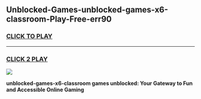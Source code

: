 
## Unblocked-Games-unblocked-games-x6-classroom-Play-Free-err90
<h3>
<a href="https://premium76.site?title=unblocked-games-x6-classroom&ref=18A1">CLICK TO PLAY</a></h3>
<hr>

<h3>
<a href="https://premium76.site?title=unblocked-games-x6-classroom&ref=18A1">CLICK 2 PLAY</a>
  
</h3>

<a href="https://premium76.site?title=unblocked-games-x6-classroom&ref=18A1"><img src="https://clearcache.store/games.png"></a>


**unblocked-games-x6-classroom games unblocked: Your Gateway to Fun and Accessible Online Gaming**
